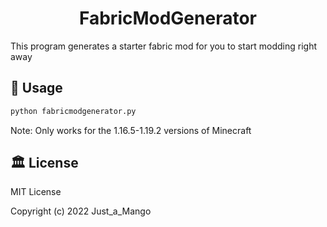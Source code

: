<h1 align="center">FabricModGenerator</h1>

This program generates a starter fabric mod for you to start modding right away

## 🧪 Usage

```sh
python fabricmodgenerator.py
```

Note: Only works for the 1.16.5-1.19.2 versions of Minecraft

## 🏛️ License
MIT License

Copyright (c) 2022 Just_a_Mango
